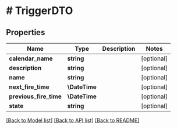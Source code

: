 # # TriggerDTO

## Properties

Name | Type | Description | Notes
------------ | ------------- | ------------- | -------------
**calendar_name** | **string** |  | [optional]
**description** | **string** |  | [optional]
**name** | **string** |  | [optional]
**next_fire_time** | **\DateTime** |  | [optional]
**previous_fire_time** | **\DateTime** |  | [optional]
**state** | **string** |  | [optional]

[[Back to Model list]](../../README.md#models) [[Back to API list]](../../README.md#endpoints) [[Back to README]](../../README.md)
